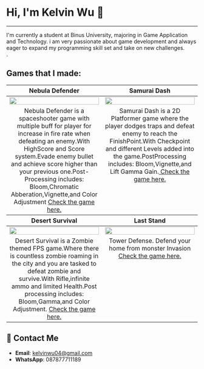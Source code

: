 # Hi, I'm Kelvin Wu 👋
---
I'm currently a student at Binus University, majoring in Game Application and Technology. i am very passionate about game development and always eager to expand my programming skill set and take on new challenges. </br>.

## Games that I made:

<table style="text-align: center;">
  <thead>
    <tr>
      <th width="50%"><a>Nebula Defender</a></th>
      <th width="50%"><a>Samurai Dash</a></th>
    </tr>
  </thead>
  <tbody>
    <tr>
      <td>
        <a href = "https://github.com/kelvin-wu13/NebulaDefender"><img width="100%" src="https://github.com/kelvin-wu13/kelvin-wu13/blob/main/GIF/SpaceShooter.gif"></a>
      </td>
      <td>
        <a href = "https://github.com/kelvin-wu13/SamuraiDash"><img width="100%" src="https://github.com/kelvin-wu13/kelvin-wu13/blob/main/GIF/SamuraiDash.gif"></a>
      </td>
    </tr>
    <tr>
      <td valign="text-top">Nebula Defender is a spaceshooter game with multiple buff for player for increase in fire rate when defeating an enemy.With HighScore and Score system.Evade enemy bullet and achieve score higher than your previous one.Post-Processing includes: Bloom,Chromatic Abberation,Vignette,and Color Adjustment <a href="https://github.com/kelvin-wu13/NebulaDefender"> Check the game here.</a></td></td>
      <td valign="text-top">Samurai Dash is a 2D Platformer game where the player dodges traps and defeat enemy to reach the FinishPoint.With Checkpoint and different Levels added into the game.PostProcessing includes: Bloom,Vignette,and Lift Gamma Gain.<a href="https://github.com/kelvin-wu13/SamuraiDash"> Check the game here.</a></td>
    </tr>
  </tbody>
  <thead>
    <tr>
      <th width="50%"><a>Desert Survival</a></th>
      <th width="50%"><a>Last Stand</a></th>
    </tr>
  </thead>
  <tbody>
    <tr>
      <td>
        <a href = "https://github.com/kelvin-wu13/DesertSurvival"><img width="100%" src="https://github.com/kelvin-wu13/kelvin-wu13/blob/main/GIF/DesertSurvival.gif"></a>
      </td>
      <td>
        <a href = "https://github.com/kelvin-wu13/Last-Stand"><img width="100%" src="GIF"></a>
      </td>
    </tr>
    <tr>
      <td valign="text-top">Desert Survival is a Zombie themed FPS game.Where there is countless zombie roaming in the city and you are tasked to defeat zombie and survive.With Rifle,infinite ammo and limited Health.Post processing includes: Bloom,Gamma,and Color Adjustment. <a href="https://github.com/kelvin-wu13/DesertSurvival"> Check the game here.</a></td>
      <td valign="text-top">Tower Defense. Defend your home from monster Invasion <a href="https://github.com/kelvin-wu13/Last-Stand"> Check the game here.</a></td>
    </tr>
  </tbody>
</table>


## 📩 Contact Me
- **Email**: kelvinwu04@gmail.com
- **WhatsApp**: 087877711189
